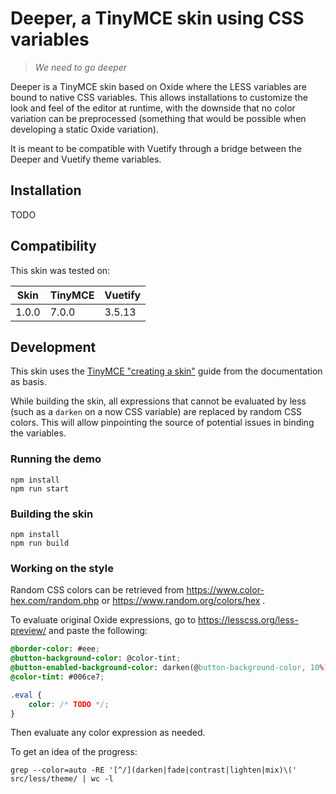 # Deeper, a TinyMCE skin using CSS variables

>_We need to go deeper_

Deeper is a TinyMCE skin based on Oxide where the LESS variables are bound to native CSS variables. This allows installations to customize the look and feel of the editor at runtime, with the downside that no color variation can be preprocessed (something that would be possible when developing a static Oxide variation).

It is meant to be compatible with Vuetify through a bridge between the Deeper and Vuetify theme variables.

## Installation

TODO

## Compatibility

This skin was tested on:

| Skin  | TinyMCE | Vuetify |
|-------|---------|---------|
| 1.0.0 | 7.0.0   | 3.5.13  |

## Development

This skin uses the [TinyMCE "creating a skin"](https://www.tiny.cloud/docs/tinymce/7/creating-a-skin/) guide from the documentation as basis.

While building the skin, all expressions that cannot be evaluated by less (such as a `darken` on a now CSS variable) are replaced by random CSS colors. This will allow pinpointing the source of potential issues in binding the variables.

### Running the demo

```shell
npm install
npm run start
```

### Building the skin

```shell
npm install
npm run build
```

### Working on the style

Random CSS colors can be retrieved from https://www.color-hex.com/random.php or https://www.random.org/colors/hex .

To evaluate original Oxide expressions, go to https://lesscss.org/less-preview/ and paste the following:
```css
@border-color: #eee;
@button-background-color: @color-tint;
@button-enabled-background-color: darken(@button-background-color, 10%);
@color-tint: #006ce7;

.eval {
	color: /* TODO */;
}
````

Then evaluate any color expression as needed.

To get an idea of the progress:
```shell
grep --color=auto -RE '[^/](darken|fade|contrast|lighten|mix)\(' src/less/theme/ | wc -l
```

